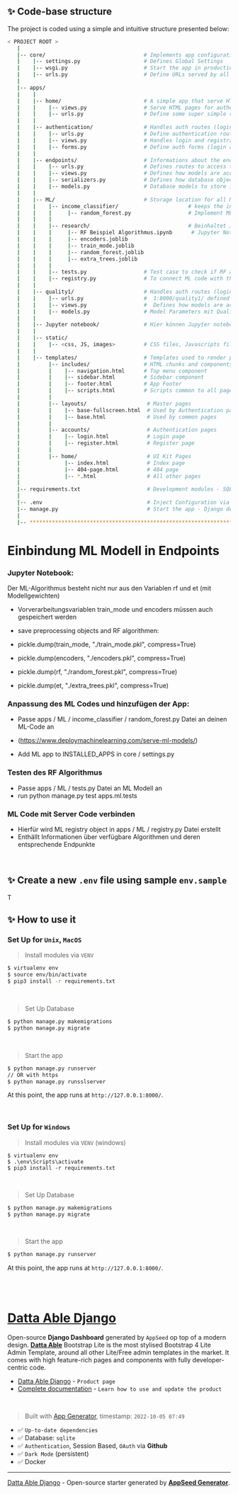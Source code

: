## ✨ Code-base structure

The project is coded using a simple and intuitive structure presented below:
```bash
< PROJECT ROOT >
   |
   |-- core/                               # Implements app configuration
   |    |-- settings.py                    # Defines Global Settings
   |    |-- wsgi.py                        # Start the app in production
   |    |-- urls.py                        # Define URLs served by all apps/nodes
   |
   |-- apps/
   |    |
   |    |-- home/                          # A simple app that serve HTML files
   |    |    |-- views.py                  # Serve HTML pages for authenticated users
   |    |    |-- urls.py                   # Define some super simple routes  
   |    |
   |    |-- authentication/                # Handles auth routes (login and register)
   |    |    |-- urls.py                   # Define authentication routes  
   |    |    |-- views.py                  # Handles login and registration  
   |    |    |-- forms.py                  # Define auth forms (login and register) 
   |    |
   |    |-- endpoints/                     # Informations about the endpoints / Django REST API Information
   |    |    |-- urls.py                   # Defines routes to access the models
   |    |    |-- views.py                  # Defines how models are accessed in REST API
   |    |    |-- serializers.py            # Defines how database objects are mapped in request
   |    |    |-- models.py                 # Database models to store informtion about algorithms and requests in the database
   |    |
   |    |-- ML/                            # Storage location for all ML related code
   |    |    |-- income_classifier/                      # keeps the income classifiers
   |    |    |     |-- random_forest.py                  # Implement ML algorithm code here  
   |    |    |
   |    |    |-- research/                               # Beinhaltet Jupyter Notebook und joblib/pickle Dateien daraus
   |    |    |     |-- RF Beispiel Algorithmus.ipynb      # Jupyter Notebook Datei
   |    |    |     |-- encoders.joblib                         
   |    |    |     |-- train_mode.joblib
   |    |    |     |-- random_forest.joblib
   |    |    |     |-- extra_trees.joblib
   |    |    |   
   |    |    |-- tests.py                  # Test case to check if RF algorithm is working as expected 
   |    |    |-- registry.py               # To connect ML code with the server code
   |    |
   |    |-- quality1/                      # Handles auth routes (login and register)
   |    |    |-- urls.py                   #  1:8000/quality1/ defined as url
   |    |    |-- views.py                  #  Defines how models are accessed
   |    |    |-- models.py                 # Model Parameters mit Qualitätsparametern
   |    |
   |    |-- Jupyter notebook/              # Hier können Jupyter notebooks gespeichert werden 
   |    |
   |    |-- static/
   |    |    |-- <css, JS, images>         # CSS files, Javascripts files
   |    |
   |    |-- templates/                     # Templates used to render pages
   |         |-- includes/                 # HTML chunks and components
   |         |    |-- navigation.html      # Top menu component
   |         |    |-- sidebar.html         # Sidebar component
   |         |    |-- footer.html          # App Footer
   |         |    |-- scripts.html         # Scripts common to all pages
   |         |
   |         |-- layouts/                   # Master pages
   |         |    |-- base-fullscreen.html  # Used by Authentication pages
   |         |    |-- base.html             # Used by common pages
   |         |
   |         |-- accounts/                  # Authentication pages
   |         |    |-- login.html            # Login page
   |         |    |-- register.html         # Register page
   |         |
   |         |-- home/                      # UI Kit Pages
   |              |-- index.html            # Index page
   |              |-- 404-page.html         # 404 page
   |              |-- *.html                # All other pages
   |
   |-- requirements.txt                     # Development modules - SQLite storage
   |
   |-- .env                                 # Inject Configuration via Environment
   |-- manage.py                            # Start the app - Django default start script
   |
   |-- ************************************************************************
```

# Einbindung ML Modell in Endpoints

### Jupyter Notebook: 
Der ML-Algorithmus besteht nicht nur aus den Variablen rf und et (mit Modellgewichten)
- Vorverarbeitungsvariablen train_mode und encoders müssen auch gespeichert werden

- save preprocessing objects and RF algorithmen:

- pickle.dump(train_mode, "./train_mode.pkl", compress=True)
- pickle.dump(encoders, "./encoders.pkl", compress=True)
- pickle.dump(rf, "./random_forest.pkl", compress=True)
- pickle.dump(et, "./extra_trees.pkl", compress=True)

### Anpassung des ML Codes und hinzufügen der App:
- Passe apps / ML / income_classifier / random_forest.py Datei an deinen ML-Code an 
- (https://www.deploymachinelearning.com/serve-ml-models/)

- Add ML app to INSTALLED_APPS in core / settings.py

### Testen des RF Algorithmus
- Passe apps / ML / tests.py Datei an ML Modell an
- run python manage.py test apps.ml.tests

### ML Code mit Server Code verbinden
- Hierfür wird ML registry object in apps / ML / registry.py Datei erstellt
- Enthällt Informationen über verfügbare Algorithmen und deren entsprechende Endpunkte

<br /> 

## ✨ Create a new `.env` file using sample `env.sample`

T
<br />

## ✨ How to use it


###  Set Up for `Unix`, `MacOS` 

> Install modules via `VENV`  

```bash
$ virtualenv env
$ source env/bin/activate
$ pip3 install -r requirements.txt
```

<br />

> Set Up Database

```bash
$ python manage.py makemigrations
$ python manage.py migrate
```

<br />

> Start the app

```bash
$ python manage.py runserver
// OR with https
$ python manage.py runsslserver 
```

At this point, the app runs at `http://127.0.0.1:8000/`. 

<br />

###  Set Up for `Windows` 

> Install modules via `VENV` (windows) 

```
$ virtualenv env
$ .\env\Scripts\activate
$ pip3 install -r requirements.txt
```

<br />

> Set Up Database

```bash
$ python manage.py makemigrations
$ python manage.py migrate
```

<br />

> Start the app

```bash
$ python manage.py runserver
```

At this point, the app runs at `http://127.0.0.1:8000/`. 

<br />




<br />

# [Datta Able Django](https://appseed.us/product/datta-able/django/)

Open-source **Django Dashboard** generated by `AppSeed` op top of a modern design. **[Datta Able](https://appseed.us/product/datta-able/django/)** Bootstrap Lite is the most stylised Bootstrap 4 Lite Admin Template, around all other Lite/Free admin templates in the market. It comes with high feature-rich pages and components with fully developer-centric code. 

-  [Datta Able Django](https://appseed.us/product/datta-able/django/) - `Product page`
-  [Complete documentation](https://docs.appseed.us/products/django-dashboards/datta-able) - `Learn how to use and update the product`


<br />

>  Built with [App Generator](https://appseed.us/generator), timestamp: `2022-10-05 07:49`

- ✅ `Up-to-date dependencies`
- ✅ Database: `sqlite`
- ✅ `Authentication`, Session Based, `OAuth` via **Github**
- ✅ `Dark Mode` (persistent)
- ✅ Docker
  

---
[Datta Able Django](https://appseed.us/product/datta-able/django/) - Open-source starter generated by **[AppSeed Generator](https://appseed.us/generator/)**.
